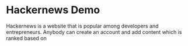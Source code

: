 # Hackernews Demo

Hackernews is a website that is popular among developers and entrepreneurs. Anybody can create an account and add content which is ranked based on 